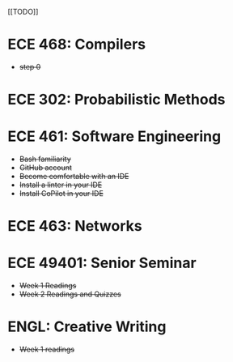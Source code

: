 [[TODO]]

# ECE 468: Compilers
- ~~step 0~~
# ECE 302: Probabilistic Methods
# ECE 461: Software Engineering
- ~~Bash familiarity~~
- ~~GitHub account~~
- ~~Become comfortable with an IDE~~
- ~~Install a linter in your IDE~~
- ~~Install CoPilot in your IDE~~
# ECE 463: Networks
# ECE 49401: Senior Seminar
- ~~Week 1 Readings~~
- ~~Week 2 Readings and Quizzes~~
# ENGL: Creative Writing
- ~~Week 1 readings~~
